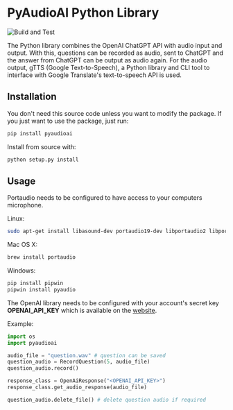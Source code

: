 # PyAudioAI Python Library

![Build and Test](https://github.com/eberlemanuel/pyaudioai/actions/workflows/test.yml/badge.svg)

The Python library combines the OpenAI ChatGPT API with audio input and output. 
With this, questions can be recorded as audio, 
sent to ChatGPT and the answer from ChatGPT can be output as audio again. 
For the audio output, gTTS (Google Text-to-Speech), a Python library and 
CLI tool to interface with Google Translate's text-to-speech API is used.

## Installation

You don't need this source code unless you want to modify the package. If you just
want to use the package, just run:

```sh
pip install pyaudioai
```

Install from source with:

```sh
python setup.py install
```

## Usage

Portaudio needs to be configured to have access to your computers microphone. 

Linux:
```bash
sudo apt-get install libasound-dev portaudio19-dev libportaudio2 libportaudiocpp0
```

Mac OS X:
```bash
brew install portaudio
```

Windows:
```bash
pip install pipwin
pipwin install pyaudio
```

The OpenAI library needs to be configured with your account's secret key **OPENAI_API_KEY** which is available on the [website](https://platform.openai.com/account/api-keys).

Example:

```python
import os
import pyaudioai

audio_file = "question.wav" # question can be saved
question_audio = RecordQuestion(5, audio_file)
question_audio.record()

response_class = OpenAiResponse("<OPENAI_API_KEY>")
response_class.get_audio_response(audio_file)

question_audio.delete_file() # delete question audio if required
```